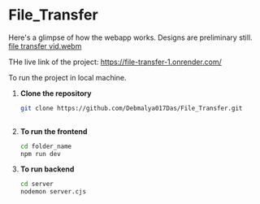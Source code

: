 # File_Transfer
Here's a glimpse of how the webapp works. Designs are preliminary still.
[file transfer vid.webm](https://github.com/user-attachments/assets/5f627230-73ab-47ad-863a-ab9a6d5950a6)

THe live link of the project: https://file-transfer-1.onrender.com/

To run the project in local machine.
1. **Clone the repository**

   ```sh
   git clone https://github.com/Debmalya017Das/File_Transfer.git
  

2. **To run the frontend**

    ```sh
    cd folder_name
    npm run dev
3. **To run backend**

   ```sh
   cd server
   nodemon server.cjs

